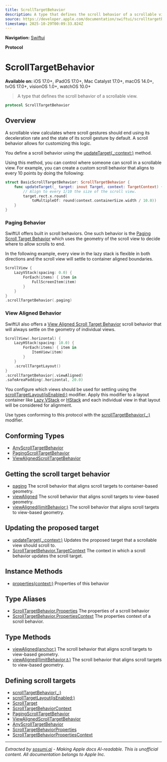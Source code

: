 ```yaml
---
title: ScrollTargetBehavior
description: A type that defines the scroll behavior of a scrollable view.
source: https://developer.apple.com/documentation/swiftui/scrolltargetbehavior
timestamp: 2025-10-29T00:09:33.824Z
---
```


**Navigation:** [Swiftui](/documentation/swiftui)

**Protocol**

# ScrollTargetBehavior

**Available on:** iOS 17.0+, iPadOS 17.0+, Mac Catalyst 17.0+, macOS 14.0+, tvOS 17.0+, visionOS 1.0+, watchOS 10.0+

> A type that defines the scroll behavior of a scrollable view.

```swift
protocol ScrollTargetBehavior
```

## Overview

A scrollable view calculates where scroll gestures should end using its deceleration rate and the state of its scroll gesture by default. A scroll behavior allows for customizing this logic.

You define a scroll behavior using the [updateTarget(_:context:)](/documentation/swiftui/scrolltargetbehavior/updatetarget(_:context:)) method.

Using this method, you can control where someone can scroll in a scrollable view. For example, you can create a custom scroll behavior that aligns to every 10 points by doing the following:

```swift
struct BasicScrollTargetBehavior: ScrollTargetBehavior {
    func updateTarget(_ target: inout Target, context: TargetContext) {
        // Align to every 1/10 the size of the scroll view.
        target.rect.x.round(
            toMultipleOf: round(context.containerSize.width / 10.0))
    }
}
```

### Paging Behavior

SwiftUI offers built in scroll behaviors. One such behavior is the [Paging Scroll Target Behavior](/documentation/swiftui/pagingscrolltargetbehavior) which uses the geometry of the scroll view to decide where to allow scrolls to end.

In the following example, every view in the lazy stack is flexible in both directions and the scroll view will settle to container aligned boundaries.

```swift
ScrollView {
    LazyVStack(spacing: 0.0) {
        ForEach(items) { item in
            FullScreenItem(item)
        }
    }
}
.scrollTargetBehavior(.paging)
```

### View Aligned Behavior

SwiftUI also offers a [View Aligned Scroll Target Behavior](/documentation/swiftui/viewalignedscrolltargetbehavior) scroll behavior that will always settle on the geometry of individual views.

```swift
ScrollView(.horizontal) {
    LazyHStack(spacing: 10.0) {
        ForEach(items) { item in
            ItemView(item)
        }
    }
    .scrollTargetLayout()
}
.scrollTargetBehavior(.viewAligned)
.safeAreaPadding(.horizontal, 20.0)
```

You configure which views should be used for settling using the [scrollTargetLayout(isEnabled:)](/documentation/swiftui/view/scrolltargetlayout(isenabled:)) modifier. Apply this modifier to a layout container like [Lazy VStack](/documentation/swiftui/lazyvstack) or [HStack](/documentation/swiftui/hstack) and each individual view in that layout will be considered for alignment.

Use types conforming to this protocol with the [scrollTargetBehavior(_:)](/documentation/swiftui/view/scrolltargetbehavior(_:)) modifier.

## Conforming Types

- [AnyScrollTargetBehavior](/documentation/swiftui/anyscrolltargetbehavior)
- [PagingScrollTargetBehavior](/documentation/swiftui/pagingscrolltargetbehavior)
- [ViewAlignedScrollTargetBehavior](/documentation/swiftui/viewalignedscrolltargetbehavior)

## Getting the scroll target behavior

- [paging](/documentation/swiftui/scrolltargetbehavior/paging) The scroll behavior that aligns scroll targets to container-based geometry.
- [viewAligned](/documentation/swiftui/scrolltargetbehavior/viewaligned) The scroll behavior that aligns scroll targets to view-based geometry.
- [viewAligned(limitBehavior:)](/documentation/swiftui/scrolltargetbehavior/viewaligned(limitbehavior:)) The scroll behavior that aligns scroll targets to view-based geometry.

## Updating the proposed target

- [updateTarget(_:context:)](/documentation/swiftui/scrolltargetbehavior/updatetarget(_:context:)) Updates the proposed target that a scrollable view should scroll to.
- [ScrollTargetBehavior.TargetContext](/documentation/swiftui/scrolltargetbehavior/targetcontext) The context in which a scroll behavior updates the scroll target.

## Instance Methods

- [properties(context:)](/documentation/swiftui/scrolltargetbehavior/properties(context:)) Properties of this behavior

## Type Aliases

- [ScrollTargetBehavior.Properties](/documentation/swiftui/scrolltargetbehavior/properties) The properties of a scroll behavior
- [ScrollTargetBehavior.PropertiesContext](/documentation/swiftui/scrolltargetbehavior/propertiescontext) The properties context of a scroll behavior.

## Type Methods

- [viewAligned(anchor:)](/documentation/swiftui/scrolltargetbehavior/viewaligned(anchor:)) The scroll behavior that aligns scroll targets to view-based geometry.
- [viewAligned(limitBehavior:anchor:)](/documentation/swiftui/scrolltargetbehavior/viewaligned(limitbehavior:anchor:)) The scroll behavior that aligns scroll targets to view-based geometry.

## Defining scroll targets

- [scrollTargetBehavior(_:)](/documentation/swiftui/view/scrolltargetbehavior(_:))
- [scrollTargetLayout(isEnabled:)](/documentation/swiftui/view/scrolltargetlayout(isenabled:))
- [ScrollTarget](/documentation/swiftui/scrolltarget)
- [ScrollTargetBehaviorContext](/documentation/swiftui/scrolltargetbehaviorcontext)
- [PagingScrollTargetBehavior](/documentation/swiftui/pagingscrolltargetbehavior)
- [ViewAlignedScrollTargetBehavior](/documentation/swiftui/viewalignedscrolltargetbehavior)
- [AnyScrollTargetBehavior](/documentation/swiftui/anyscrolltargetbehavior)
- [ScrollTargetBehaviorProperties](/documentation/swiftui/scrolltargetbehaviorproperties)
- [ScrollTargetBehaviorPropertiesContext](/documentation/swiftui/scrolltargetbehaviorpropertiescontext)

---

*Extracted by [sosumi.ai](https://sosumi.ai) - Making Apple docs AI-readable.*
*This is unofficial content. All documentation belongs to Apple Inc.*
